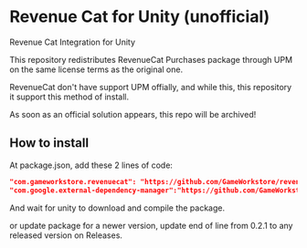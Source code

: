 # Revenue Cat for Unity (unofficial)

Revenue Cat Integration for Unity

This repository redistributes RevenueCat Purchases package through UPM on 
the same license terms as the original one.

RevenueCat don't have support UPM offially, and while this,
this repository it support this method of install.

As soon as an official solution appears, this repo will be archived!

## How to install

At package.json, add these 2 lines of code:
```json
"com.gameworkstore.revenuecat": "https://github.com/GameWorkstore/revenuecat.git#4.3.0",
"com.google.external-dependency-manager":"https://github.com/GameWorkstore/com.google.external-dependency-manager.git#1.2.172",
```

And wait for unity to download and compile the package.

or update package for a newer version, update end of line from 0.2.1 to any released version on Releases.
